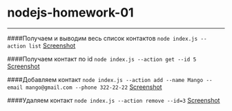 # nodejs-homework-01

---

####Получаем и выводим весь список контактов
`node index.js --action list`
[Screenshot](https://monosnap.com/file/09DfXTgSJZx9Pe3YBKpMtuUenlGNHQ)

####Получаем контакт по id
`node index.js --action get --id 5`
[Screenshot](https://monosnap.com/file/p3OL7ThNF15ioHJvtWYdLKyDpOvjOp)

####Добавляем контакт
`node index.js --action add --name Mango --email mango@gmail.com --phone 322-22-22`
[Screenshot](https://monosnap.com/file/2DRSBhaoPE0UGMHIX60cVWRzcefntk)

####Удаляем контакт
`node index.js --action remove --id=3`
[Screenshot](https://monosnap.com/file/FLh23Iim1Yqzb0I1wz3GQbwBTxPctg)
